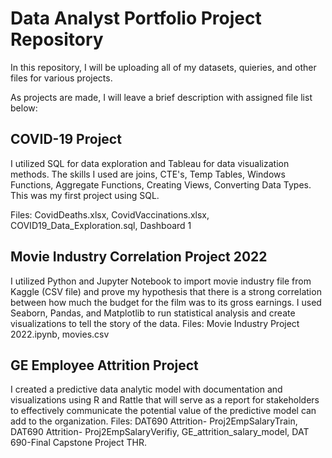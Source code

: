 # Data Analyst Portfolio Project Repository 

In this repository, I will be uploading all of my datasets, quieries, and other files for various projects. 

As projects are made, I will leave a brief description with assigned file list below:

## COVID-19 Project
I utilized SQL for data exploration and Tableau for data visualization methods. The skills I used are joins, CTE's, Temp Tables, Windows Functions, Aggregate Functions, Creating Views, Converting Data Types. This was my first project using SQL. 

Files:
CovidDeaths.xlsx, CovidVaccinations.xlsx, COVID19_Data_Exploration.sql, Dashboard 1


## Movie Industry Correlation Project 2022
I utilized Python and Jupyter Notebook to import movie industry file from Kaggle (CSV file) and prove my hypothesis that there is a strong correlation between how much the budget for the film was to its gross earnings. I used Seaborn, Pandas, and Matplotlib to run statistical analysis and create visualizations to tell the story of the data. 
Files:
Movie Industry Project 2022.ipynb, movies.csv

## GE Employee Attrition Project
I created a predictive data analytic model with documentation and visualizations using R and Rattle that will serve as a report for stakeholders to effectively communicate the potential value of the predictive model can add to the organization.
Files: DAT690 Attrition- Proj2EmpSalaryTrain, DAT690 Attrition- Proj2EmpSalaryVerifiy, GE_attrition_salary_model, DAT 690-Final Capstone Project THR.
